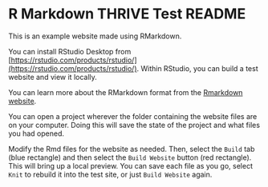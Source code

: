 # R Markdown THRIVE Test README

This is an example website made using RMarkdown.

You can install RStudio Desktop from 
[https://rstudio.com/products/rstudio/](https://rstudio.com/products/rstudio/).
Within RStudio, you can build a test website and view it locally.

You can learn more about the RMarkdown format from the 
[Rmarkdown website](https://rmarkdown.rstudio.com/lesson-1.html).

You can open a project wherever the folder containing the website files are 
on your computer. 
Doing this will save the state of the project and what files you had opened.

Modify the Rmd files for the website as needed.
Then, select the `Build` tab (blue rectangle) and then select the 
`Build Website` button (red rectangle).
This will bring up a local preview. 
You can save each file as you go, select `Knit` to rebuild it into the test 
site, or just `Build Website` again.

[](https://github.com/ThriveLifeline/thrive-lifeline/blob/main/images/RMD_build.png)
